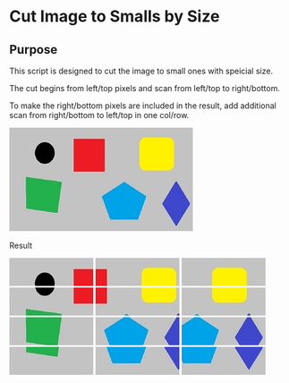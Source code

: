# Cut Image to Smalls by Size

## Purpose

This script is designed to cut the image to small ones with speicial size.

The cut begins from left/top pixels and scan from left/top to right/bottom.

To make the right/bottom pixels are included in the result, add additional scan from right/bottom to left/top in one col/row.

![raw](/in/own_example.jpg)

Result


![raw](/out/rgb_0000.jpg) ![raw](/out/rgb_0004.jpg) ![raw](/out/rgb_0008.jpg)
![raw](/out/rgb_0001.jpg) ![raw](/out/rgb_0005.jpg) ![raw](/out/rgb_0009.jpg)
![raw](/out/rgb_0002.jpg) ![raw](/out/rgb_0006.jpg) ![raw](/out/rgb_0010.jpg)
![raw](/out/rgb_0003.jpg) ![raw](/out/rgb_0007.jpg) ![raw](/out/rgb_0011.jpg)

